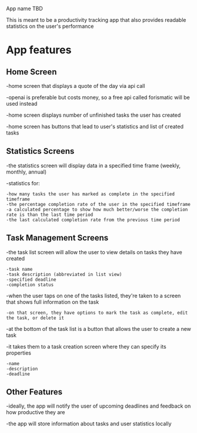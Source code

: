 App name TBD

This is meant to be a productivity tracking app that also provides readable statistics on the user's performance


# App features

## Home Screen
-home screen that displays a quote of the day via api call

-openai is preferable but costs money, so a free api called forismatic will be used instead

-home screen displays number of unfinished tasks the user has created

-home screen has buttons that lead to user's statistics and list of created tasks

## Statistics Screens
-the statistics screen will display data in a specified time frame (weekly, monthly, annual)

-statistics for:

	-how many tasks the user has marked as complete in the specified timeframe
	-the percentage completion rate of the user in the specified timeframe
	-a calculated percentage to show how much better/worse the completion rate is than the last time period
	-the last calculated completion rate from the previous time period

## Task Management Screens
-the task list screen will allow the user to view details on tasks they have created

	-task name
	-task description (abbreviated in list view)
	-specified deadline
	-completion status
 
-when the user taps on one of the tasks listed, they're taken to a screen that shows full information on the task

	-on that screen, they have options to mark the task as complete, edit the task, or delete it
 
-at the bottom of the task list is a button that allows the user to create a new task

-it takes them to a task creation screen where they can specify its properties

	-name
	-description
	-deadline

## Other Features
-ideally, the app will notify the user of upcoming deadlines and feedback on how productive they are

-the app will store information about tasks and user statistics locally


